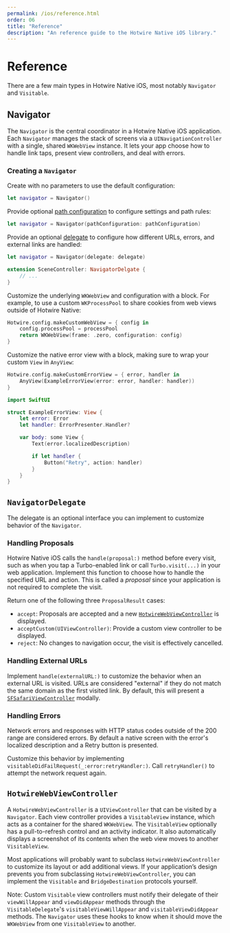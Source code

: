 ```yaml
---
permalink: /ios/reference.html
order: 06
title: "Reference"
description: "An reference guide to the Hotwire Native iOS library."
---
```


# Reference

There are a few main types in Hotwire Native iOS, most notably `Navigator` and `Visitable`.

## Navigator

The `Navigator` is the central coordinator in a Hotwire Native iOS application. Each `Navigator` manages the stack of screens via a `UINavigationController` with a single, shared `WKWebView` instance. It lets your app choose how to handle link taps, present view controllers, and deal with errors.

### Creating a `Navigator`

Create with no parameters to use the default configuration:

```swift
let navigator = Navigator()
```

Provide optional [path configuration](path-configuration) to configure settings and path rules:

```swift
let navigator = Navigator(pathConfiguration: pathConfiguration)
```

Provide an optional [delegate](#navigatordelegate) to configure how different URLs, errors, and external links are handled:

```swift
let navigator = Navigator(delegate: delegate)

extension SceneController: NavigatorDelgate {
    // ...
}
```

Customize the underlying `WKWebView` and configuration with a block. For example, to use a custom `WKProcessPool` to share cookies from web views outside of Hotwire Native:

```swift
Hotwire.config.makeCustomWebView = { config in
    config.processPool = processPool
    return WKWebView(frame: .zero, configuration: config)
}
```

Customize the native error view with a block, making sure to wrap your custom `View` in `AnyView`:

```swift
Hotwire.config.makeCustomErrorView = { error, handler in
    AnyView(ExampleErrorView(error: error, handler: handler))
}

import SwiftUI

struct ExampleErrorView: View {
    let error: Error
    let handler: ErrorPresenter.Handler?

    var body: some View {
        Text(error.localizedDescription)

        if let handler {
            Button("Retry", action: handler)
        }
    }
}
```

## `NavigatorDelegate`

The delegate is an optional interface you can implement to customize behavior of the `Navigator`.

### Handling Proposals

Hotwire Native iOS calls the `handle(proposal:)` method before every visit, such as when you tap a Turbo-enabled link or call `Turbo.visit(...)` in your web application. Implement this function to choose how to handle the specified URL and action. This is called a *proposal* since your application is not required to complete the visit.

Return one of the following three `ProposalResult` cases:
* `accept`: Proposals are accepted and a new [`HotwireWebViewController`](#hotwirewebviewcontroller) is displayed.
* `acceptCustom(UIViewController)`: Provide a custom view controller to be displayed.
* `reject`: No changes to navigation occur, the visit is effectively cancelled.

### Handling External URLs

Implement `handle(externalURL:)` to customize the behavior when an external URL is visited. URLs are considered "external" if they do not match the same domain as the first visited link. By default, this will present a [`SFSafariViewController`](https://developer.apple.com/documentation/safariservices/sfsafariviewcontroller) modally.

### Handling Errors

Network errors and responses with HTTP status codes outside of the 200 range are considered errors. By default a native screen with the error's localized description and a Retry button is presented.

Customize this behavior by implementing `visitableDidFailRequest(_:error:retryHandler:)`. Call `retryHandler()` to attempt the network request again.

## `HotwireWebViewController`

A `HotwireWebViewController` is a `UIViewController` that can be visited by a `Navigator`. Each view controller provides a `VisitableView` instance, which acts as a container for the shared `WKWebView`. The `VisitableView` optionally has a pull-to-refresh control and an activity indicator. It also automatically displays a screenshot of its contents when the web view moves to another `VisitableView`.

Most applications will probably want to subclass `HotwireWebViewController` to customize its layout or add additional views. If your application’s design prevents you from subclassing `HotwireWebViewController`, you can implement the `Visitable` and `BridgeDestination` protocols yourself.

Note: Custom `Visitable` view controllers must notify their delegate of their `viewWillAppear` and `viewDidAppear` methods through the `VisitableDelegate`'s `visitableViewWillAppear` and `visitableViewDidAppear` methods. The `Navigator` uses these hooks to know when it should move the `WKWebView` from one `VisitableView` to another.
